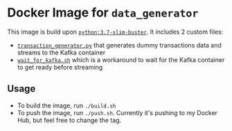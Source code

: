 # Docker Image for `data_generator`

This image is build upon [`python:3.7-slim-buster`](https://github.com/docker-library/python/blob/b59ce53e3213c9717177fe9a4f25f3e3ffeba56e/3.7/buster/slim/Dockerfile). It includes 2 custom files:

- [`transaction_generator.py`](./transaction_generator.py) that generates dummy transactions data and streams to the Kafka container
- [`wait_for_kafka.sh`](./wait_for_kafka.sh) which is a workaround to wait for the Kafka container to get ready before streaming

## Usage

- To build the image, run `./build.sh`
- To push the image, run `./push.sh`. Currently it's pushing to my Docker Hub, but feel free to change the tag.
